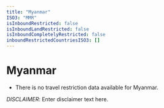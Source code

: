 ```yaml
---
title: "Myanmar"
ISO3: "MMR"
isInboundRestricted: false
isInboundLandRestricted: false
isInboundCompletelyRestricted: false
inboundRestrictedCountriesISO3: []
---
```


# Myanmar

* There is no travel restriction data available for Myanmar.

*DISCLAIMER*: Enter disclaimer text here.
